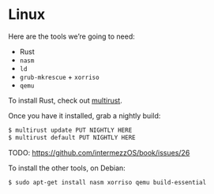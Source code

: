 # Linux

Here are the tools we’re going to need:

* Rust
* `nasm`
* `ld`
* `grub-mkrescue` + `xorriso`
* `qemu`

To install Rust, check out [multirust](https://github.com/brson/multirust).

Once you have it installed, grab a nightly build:

```bash
$ multirust update PUT NIGHTLY HERE
$ multirust default PUT NIGHTLY HERE
```

TODO: https://github.com/intermezzOS/book/issues/26

To install the other tools, on Debian:

```bash
$ sudo apt-get install nasm xorriso qemu build-essential
```
